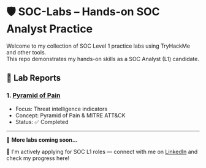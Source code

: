 # 🛡️ SOC-Labs – Hands-on SOC Analyst Practice

Welcome to my collection of SOC Level 1 practice labs using TryHackMe and other tools.  
This repo demonstrates my hands-on skills as a SOC Analyst (L1) candidate.

## 📂 Lab Reports

### 1. [Pyramid of Pain](https://github.com/aaashi03/SOC-Labs/tree/main/Pyramid-of-Pain)
- Focus: Threat intelligence indicators
- Concept: Pyramid of Pain & MITRE ATT&CK
- Status: ✅ Completed

---

📌 **More labs coming soon...**

💼 I'm actively applying for SOC L1 roles — connect with me on [LinkedIn](https://www.linkedin.com/in/ashish-sawant-a02412260/) and check my progress here!

